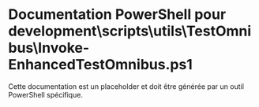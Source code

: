 # Documentation PowerShell pour development\scripts\utils\TestOmnibus\Invoke-EnhancedTestOmnibus.ps1

Cette documentation est un placeholder et doit être générée par un outil PowerShell spécifique.
